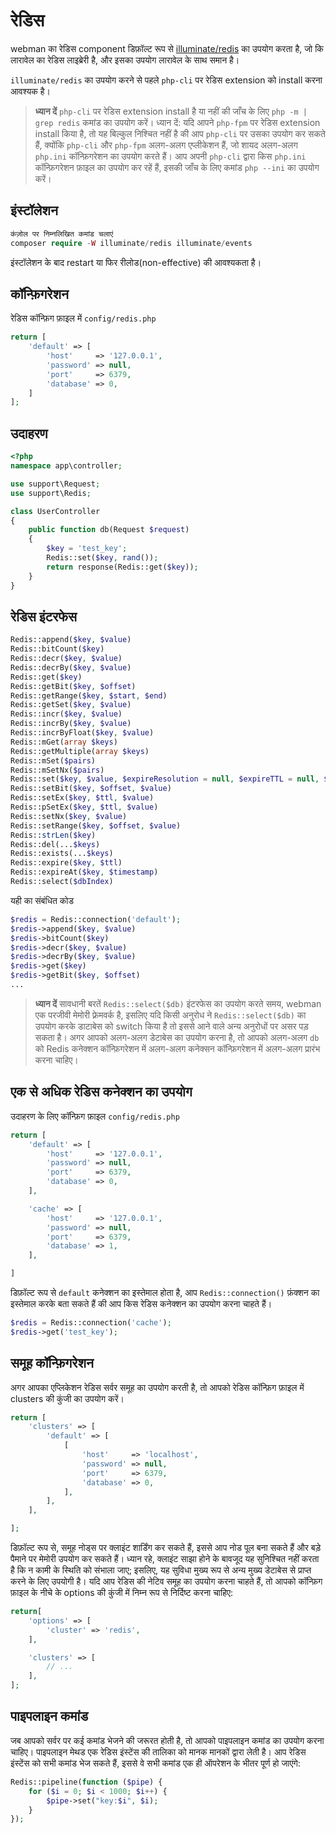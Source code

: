 # रेडिस

webman का रेडिस component डिफ़ॉल्ट रूप से [illuminate/redis](https://github.com/illuminate/redis) का उपयोग करता है, जो कि लारावेल का रेडिस लाइब्रेरी है, और इसका उपयोग लारावेल के साथ समान है।

`illuminate/redis` का उपयोग करने से पहले `php-cli` पर रेडिस extension को install करना आवश्यक है।

> **ध्यान दें**
> `php-cli` पर रेडिस extension install है या नहीं की जाँच के लिए `php -m | grep redis` कमांड का उपयोग करें। ध्यान दें: यदि आपने `php-fpm` पर रेडिस extension install किया है, तो यह बिल्कुल निश्चित नहीं है की आप `php-cli` पर उसका उपयोग कर सकते हैं, क्योंकि `php-cli` और `php-fpm` अलग-अलग एप्लीकेशन हैं, जो शायद अलग-अलग `php.ini` कॉन्फ़िगरेशन का उपयोग करते हैं। आप अपनी `php-cli` द्वारा किस `php.ini` कॉन्फ़िगरेशन फ़ाइल का उपयोग कर रहें हैं, इसकी जाँच के लिए कमांड `php --ini` का उपयोग करें।

## इंस्टॉलेशन

```php
कंज़ोल पर निम्नलिखित कमांड चलाएं
composer require -W illuminate/redis illuminate/events
```

इंस्टॉलेशन के बाद restart या फिर रीलोड(non-effective) की आवश्यकता है।

## कॉन्फ़िगरेशन
रेडिस कॉन्फ़िग फ़ाइल में `config/redis.php` 
```php
return [
    'default' => [
        'host'     => '127.0.0.1',
        'password' => null,
        'port'     => 6379,
        'database' => 0,
    ]
];
```

## उदाहरण
```php
<?php
namespace app\controller;

use support\Request;
use support\Redis;

class UserController
{
    public function db(Request $request)
    {
        $key = 'test_key';
        Redis::set($key, rand());
        return response(Redis::get($key));
    }
}
```

## रेडिस इंटरफेस
```php
Redis::append($key, $value)
Redis::bitCount($key)
Redis::decr($key, $value)
Redis::decrBy($key, $value)
Redis::get($key)
Redis::getBit($key, $offset)
Redis::getRange($key, $start, $end)
Redis::getSet($key, $value)
Redis::incr($key, $value)
Redis::incrBy($key, $value)
Redis::incrByFloat($key, $value)
Redis::mGet(array $keys)
Redis::getMultiple(array $keys)
Redis::mSet($pairs)
Redis::mSetNx($pairs)
Redis::set($key, $value, $expireResolution = null, $expireTTL = null, $flag = null)
Redis::setBit($key, $offset, $value)
Redis::setEx($key, $ttl, $value)
Redis::pSetEx($key, $ttl, $value)
Redis::setNx($key, $value)
Redis::setRange($key, $offset, $value)
Redis::strLen($key)
Redis::del(...$keys)
Redis::exists(...$keys)
Redis::expire($key, $ttl)
Redis::expireAt($key, $timestamp)
Redis::select($dbIndex)
```
यही का संबंधित कोड 
```php
$redis = Redis::connection('default');
$redis->append($key, $value)
$redis->bitCount($key)
$redis->decr($key, $value)
$redis->decrBy($key, $value)
$redis->get($key)
$redis->getBit($key, $offset)
...
```

> **ध्यान दें**
> सावधानी बरतें `Redis::select($db)` इंटरफेस का उपयोग करते समय, webman एक परजीवी मेमोरी फ़्रेमवर्क है, इसलिए यदि किसी अनुरोध ने `Redis::select($db)` का उपयोग करके डाटाबेस को switch किया है तो इससे आने वाले अन्य अनुरोधों पर असर पड़ सकता है। अगर आपको अलग-अलग डेटाबेस का उपयोग करना है, तो आपको अलग-अलग `db` को Redis कनेक्शन कॉन्फ़िगरेशन में अलग-अलग कनेक्सन कॉन्फ़िगरेशन में अलग-अलग प्रारंभ करना चाहिए।

## एक से अधिक रेडिस कनेक्शन का उपयोग
उदाहरण के लिए कॉन्फ़िग फ़ाइल `config/redis.php` 
```php
return [
    'default' => [
        'host'     => '127.0.0.1',
        'password' => null,
        'port'     => 6379,
        'database' => 0,
    ],

    'cache' => [
        'host'     => '127.0.0.1',
        'password' => null,
        'port'     => 6379,
        'database' => 1,
    ],

]
```
डिफ़ॉल्ट रूप से `default` कनेक्शन का इस्तेमाल होता है, आप `Redis::connection()` फ़ंक्शन का इस्तेमाल करके बता सकते हैं की आप किस रेडिस कनेक्शन का उपयोग करना चाहते हैं।
```php
$redis = Redis::connection('cache');
$redis->get('test_key');
```

## समूह कॉन्फ़िगरेशन
अगर आपका एप्लिकेशन रेडिस सर्वर समूह का उपयोग करती है, तो आपको रेडिस कॉन्फ़िग फ़ाइल में clusters की कुंजी का उपयोग करें।
```php
return [
    'clusters' => [
        'default' => [
            [
                'host'     => 'localhost',
                'password' => null,
                'port'     => 6379,
                'database' => 0,
            ],
        ],
    ],

];
```

डिफ़ॉल्ट रूप से, समूह नोड्स पर क्लाइंट शार्डिंग कर सकते हैं, इससे आप नोड पूल बना सकते हैं और बड़े पैमाने पर मेमोरी उपयोग कर सकते हैं। ध्यान रहे, क्लाइंट साझा होने के बावजूद यह सुनिश्चित नहीं करता है कि न कामी के स्थिति को संभाला जाए; इसलिए, यह सुविधा मुख्य रूप से अन्य मुख्य डेटाबेस से प्राप्त करने के लिए उपयोगी है। यदि आप रेडिस की नेटिव समूह का उपयोग करना चाहते हैं, तो आपको कॉन्फ़िग फ़ाइल के नीचे के options की कुंजी में निम्न रूप से निर्दिष्ट करना चाहिए:

```php
return[
    'options' => [
        'cluster' => 'redis',
    ],

    'clusters' => [
        // ...
    ],
];
```

## पाइपलाइन कमांड
जब आपको सर्वर पर कई कमांड भेजने की जरूरत होती है, तो आपको पाइपलाइन कमांड का उपयोग करना चाहिए। पाइपलाइन मेथड एक रेडिस इंस्टेंस की तालिका को मानक मानकों द्वारा लेती है। आप रेडिस इंस्टेंस को सभी कमांड भेज सकते हैं, इससे वे सभी कमांड एक ही ऑपरेशन के भीतर पूर्ण हो जाएंगे:
```php
Redis::pipeline(function ($pipe) {
    for ($i = 0; $i < 1000; $i++) {
        $pipe->set("key:$i", $i);
    }
});
```
